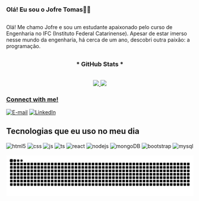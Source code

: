 ###  Olá! Eu sou o Jofre Tomas🐱‍👤
##
Olá! Me chamo Jofre e sou um estudante apaixonado pelo curso de Engenharia no IFC (Instituto Federal Catarinense). Apesar de estar imerso nesse mundo da engenharia, há cerca de um ano, descobri outra paixão: a programação.
##


<div style="text-align: center;" align="center">
  <h3>* GitHub Stats *</h3>
  <br>
  <a href="https://github.com/Hakaizinho">
  <img height="180em" src="https://github-readme-stats.vercel.app/api?username=DevJofre&show_icons=true&theme=synthwave&include_all_commits=true&count_private=true"/>
  <img height="180em" src="https://github-readme-stats.vercel.app/api/top-langs/?username=DevJofre&layout=compact&langs_count=7&theme=synthwave"/>
</div>


<h3 align="left">Connect with me!</h3>

[![E-mail](https://img.shields.io/badge/-Email-000?style=for-the-badge&logo=microsoft-outlook&logoColor=FF00F6&color:FFF)](mailto:jofretomas.dev@gmail.com)
[![LinkedIn](https://img.shields.io/badge/-LinkedIn-000?style=for-the-badge&logo=linkedin&logoColor=FF00F6&color:FFF)](https://www.linkedin.com/in/jofre-tomas-811113197/)
  

## Tecnologias que eu uso no meu dia

<div style="display: inline_block">
  <img align="center" alt="html5" src="https://img.shields.io/badge/HTML5-E34F26?style=for-the-badge&logo=html5&logoColor=white" />
  <img align="center" alt="css" src="https://img.shields.io/badge/CSS3-1572B6?style=for-the-badge&logo=css3&logoColor=white" />
  <img align="center" alt="js" src="https://img.shields.io/badge/JavaScript-F7DF1E?style=for-the-badge&logo=javascript&logoColor=black" />
  <img align="center" alt="ts" src="https://img.shields.io/badge/TypeScript-007ACC?style=for-the-badge&logo=typescript&logoColor=white" />
  <img align="center" alt="react" src="https://img.shields.io/badge/React-20232A?style=for-the-badge&logo=react&logoColor=61DAFB" />
  <img align="center" alt="nodejs" src="https://img.shields.io/badge/Node.js-43853D?style=for-the-badge&logo=node.js&logoColor=white" />
  <img align="center" alt="mongoDB" src="https://img.shields.io/badge/MongoDB-4EA94B?style=for-the-badge&logo=mongodb&logoColor=white" />
   <img align="center" alt="bootstrap" src="https://img.shields.io/badge/Bootstrap-563D7C?style=for-the-badge&logo=bootstrap&logoColor=white" />
   <img align="center" alt="mysql" src="https://img.shields.io/badge/MySQL-00000F?style=for-the-badge&logo=mysql&logoColor=white" />

   

 
</div><br/>
<picture align="center">
  <source media="(prefers-color-scheme: dark)" srcset="https://raw.githubusercontent.com/DevJofre/DevJofre/output/github-contribution-grid-snake-dark.svg">
  <source media="(prefers-color-scheme: light)" srcset="https://raw.githubusercontent.com/DevJofre/DevJofre/output/github-contribution-grid-snake-dark.svg">
  <img align="center" alt="github contribution grid snake animation" src="https://raw.githubusercontent.com/DevJofre/DevJofre/output/github-contribution-grid-snake.svg">
</picture>


